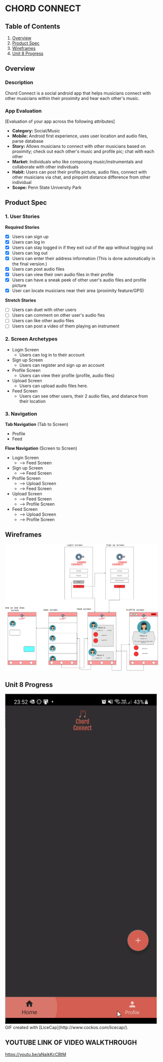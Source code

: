 # CHORD CONNECT

## Table of Contents
1. [Overview](#Overview)
1. [Product Spec](#Product-Spec)
1. [Wireframes](#Wireframes)
1. [Unit 8 Progress](#Unit-8-Progress)

## Overview

### Description
Chord Connect is a social android app that helps musicians connect with other musicians within their proximity and hear each other's music.

### App Evaluation
[Evaluation of your app across the following attributes]
- **Category:** Social/Music
- **Mobile:** Android first experience, uses user location and audio files, parse database
- **Story:** Allows musicians to connect with other musicians based on proximity; check out each other's music and profile pic; chat with each other 
- **Market:** Individuals who like composing music/instrumentals and collaborate with other individuals
- **Habit:** Users can post their profile picture, audio files, connect with other musicians via chat, and pinpoint distance difference from other individual
- **Scope:** Penn State University Park

## Product Spec

### 1. User Stories

**Required Stories**

* [x] Users can sign up
* [x] Users can log in 
* [x] Users can stay logged in if they exit out of the app without logging out
* [x] Users can log out
* [x] Users can enter their address information (This is done automatically in the final version.)
* [x] Users can post audio files 
* [x] Users can view their own audio files in their profile
* [x] Users can have a sneak peek of other user's audio files and profile picture
* [x] User can locate musicians near their area (proximity feature/GPS)

**Stretch Stories**

* [ ] Users can duet with other users
* [ ] Users can comment on other user's audio fies
* [ ] Users can like other audio files
* [ ] Users can post a video of them playing an instrument

### 2. Screen Archetypes

* Login Screen
   * Users can log in to their account
* Sign up Screen
   * Users can register and sign up an account
* Profile Screen
   * Users can view their profile (profile, audio files)
* Upload Screen
   * Users can upload audio files here.
* Feed Screen
   * Users can see other users, their 2 audio files, and distance from their location

### 3. Navigation

**Tab Navigation** (Tab to Screen)

* Profile
* Feed

**Flow Navigation** (Screen to Screen)

* Login Screen
   * --> Feed Screen
* Sign up Screen
   * --> Feed Screen
* Profile Screen
   * --> Upload Screen
   * --> Feed Screen
* Upload Screen
   * --> Feed Screen
   * --> Profile Screen
* Feed Screen
   * --> Upload Screen
   * --> Profile Screen

## Wireframes

<img src="wireframe.jpg" width=600>

## Unit 8 Progress

<img src='walkthrough8.gif' title='Video Walkthrough' width=500 alt='Video Walkthrough' />
GIF created with [LiceCap](http://www.cockos.com/licecap/).

## YOUTUBE LINK OF VIDEO WALKTHROUGH

https://youtu.be/aNaikKcCBtM
